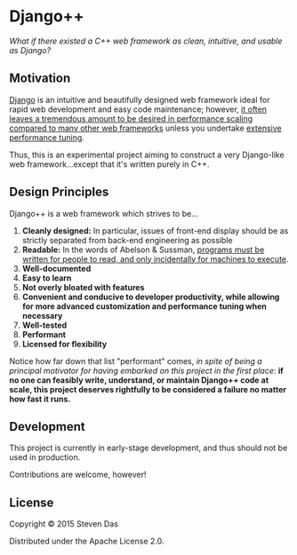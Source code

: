 # Django++

*What if there existed a C++ web framework as clean, intuitive, and usable as Django?*

## Motivation

[Django](https://www.djangoproject.com) is an intuitive and beautifully designed web framework ideal for rapid web development and easy code maintenance; however, [it often leaves a tremendous amount to be desired in performance scaling compared to many other web frameworks](http://www.infoq.com/news/2014/05/benchmark-web-framework) unless you undertake [extensive performance tuning](https://highperformancedjango.com/).

Thus, this is an experimental project aiming to construct a very Django-like web framework...except that it's written purely in C++.

## Design Principles

Django++ is a web framework which strives to be...

  1. **Cleanly designed:**  In particular, issues of front-end display should be as strictly separated from back-end engineering as possible
  2. **Readable:** In the words of Abelson & Sussman, [programs must be written for people to read, and only incidentally for machines to execute](https://mitpress.mit.edu/sicp/front/node3.html).
  3. **Well-documented**
  4. **Easy to learn**
  5. **Not overly bloated with features**
  6. **Convenient and conducive to developer productivity, while allowing for more advanced customization and performance tuning when necessary**
  7. **Well-tested**
  8. **Performant**
  9. **Licensed for flexibility**

Notice how far down that list "performant" comes, *in spite of being a principal motivator for having embarked on this project in the first place*: **if no one can feasibly write, understand, or maintain Django++ code at scale, this project deserves rightfully to be considered a failure no matter how fast it runs.**
  
## Development

This project is currently in early-stage development, and thus should not be used in production.

Contributions are welcome, however!

## License

Copyright © 2015 Steven Das

Distributed under the Apache License 2.0.
